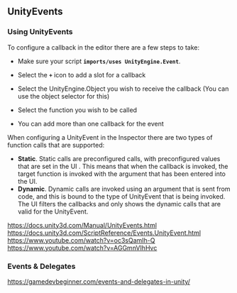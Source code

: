 ## UnityEvents

### Using UnityEvents
To configure a callback in the editor there are a few steps to take:

- Make sure your script **`imports/uses UnityEngine.Event`**.

- Select the **`+`** icon to add a slot for a callback

- Select the UnityEngine.Object you wish to receive the callback (You can use the object selector for this)

- Select the function you wish to be called

- You can add more than one callback for the event

When configuring a UnityEvent in the Inspector there are two types of function calls that are supported:

- **Static**. Static calls are preconfigured calls, with preconfigured values that are set in the UI
. This means that when the callback is invoked, the target function is invoked with the argument that has been entered into the UI.
- **Dynamic**. Dynamic calls are invoked using an argument that is sent from code, and this is bound to the type of UnityEvent that is being invoked. The UI filters the callbacks and only shows the dynamic calls that are valid for the UnityEvent.

https://docs.unity3d.com/Manual/UnityEvents.html \
https://docs.unity3d.com/ScriptReference/Events.UnityEvent.html \
https://www.youtube.com/watch?v=oc3sQamIh-Q 
https://www.youtube.com/watch?v=AGGmnVIhHvc


### Events & Delegates
https://gamedevbeginner.com/events-and-delegates-in-unity/


